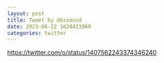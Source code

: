 ```yaml
--- 
layout: post 
title: Tweet by @Gssound 
date: 2021-06-22 1624423969 
categories: twitter 
--- 
```

https://twitter.com/o/status/1407562243374346240